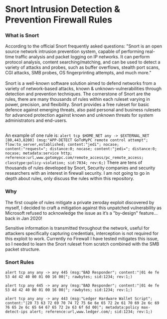 # Snort Intrusion Detection & Prevention Firewall Rules



<h3>What is Snort</h3>
According to the official Snort frequently asked questions:
"Snort is an open source network intrusion prevention system, capable of performing real-time traffic analysis and packet logging on IP networks. It can perform protocol analysis, content searching/matching, and can be used to detect a variety of attacks and probes, such as buffer overflows, stealth port scans, CGI attacks, SMB probes, OS fingerprinting attempts, and much more."
­<br>
<br>
Snort is a well-known software solution aimed to defend networks from a variety of network-based attacks, known & unknown-vulnerabilities through detection and prevention techniques.
The cornerstone of Snort are the rules, there are many thousands of rules within each ruleset varying in power, precision, and flexibility. Snort provides a free ruleset for basic defence against emerging threats, also paid personal and business rulesets for advanced protection against known and unknown threats for system administrators and end-users.
<br>
<br>

An example of one rule is:
`alert tcp $HOME_NET any -> $EXTERNAL_NET [80,443,8200] (msg:"APP-DETECT GoToMyPC remote control attempt"; flow:to_server,established; content:"jedi"; nocase; content:"request="; distance:0; nocase; content:"jedi="; distance:0; nocase; metadata:service http; reference:url,www.gotomypc.com/remote_access/pc_remote_access; classtype:policy-violation; sid:7034; rev:6;)`
There are tens of thousands of rules developed by Snort, Security companies and security researchers with an interest in firewall security. I am not going to go in depth about rules, only discuss the rules within this repository.

<h3>Why</h3>
The first couple of rules mitigate a private zeroday exploit discovered by myself, I decided to craft a mitigation against this unpatched vulnerability as Microsoft refused to acknowledge the issue as it’s a "by-design" feature... back in Jan 2020!

Sensitive information is transmitted throughout the network, useful for attackers specifically capturing credentials, interception is not required for this exploit to work. Currently no Firewall I have tested mitigates this issue, so I needed to learn the Snort ruleset from scratch combined with the SMB packet structure.


<h3>Snort Rules</h3>

`alert tcp any any -> any 445 (msg:"BAD Responder"; content:"|01 4e fe 53 4d 42 40 00 01 00 16 00|"; rawbytes; sid:1234; rev:1;)`

`alert tcp any 445 -> any any (msg:"BAD Responder"; content:"|01 4e fe 53 4d 42 40 00 01 00 16 00|"; rawbytes; sid:1234; rev:1;)`

`alert tcp any any -> any 443 (msg:"Ledger Hardware Wallet Script"; content:"|20 73 63 72 69 70 74 72 75 6e 6e 65 72 2e 61 70 69 2e 6c 69 76 65 2e 6c 65 64 67 65 72 2e 63 6f 6d 00|"; metadata:policy max-detect-ips alert; reference:url,www.ledger.com/; sid:1234; rev:1;)`


